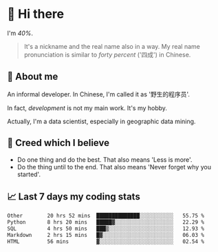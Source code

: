 # 👋 Hi there

I'm *40%*.

> It's a nickname and the real name also in a way.
> My real name pronunciation is similar to *forty percent* ('四成') in Chinese.

## :speech_balloon: About me

An informal developer. In Chinese, I'm called it as '野生的程序员'.

In fact, _development_ is not my main work. It's my hobby.

Actually, I'm a data scientist, especially in geographic data mining.

## :see_no_evil: Creed which I believe

- Do one thing and do the best. That also means 'Less is more'.
- Do the thing until to the end. That also means 'Never forget why you started'.

## :chart_with_upwards_trend: Last 7 days my coding stats

<!--START_SECTION:waka-->

```txt
Other        20 hrs 52 mins  ██████████████░░░░░░░░░░░   55.75 %
Python       8 hrs 20 mins   █████▓░░░░░░░░░░░░░░░░░░░   22.29 %
SQL          4 hrs 50 mins   ███▒░░░░░░░░░░░░░░░░░░░░░   12.93 %
Markdown     2 hrs 15 mins   █▓░░░░░░░░░░░░░░░░░░░░░░░   06.03 %
HTML         56 mins         ▓░░░░░░░░░░░░░░░░░░░░░░░░   02.54 %
```

<!--END_SECTION:waka-->

